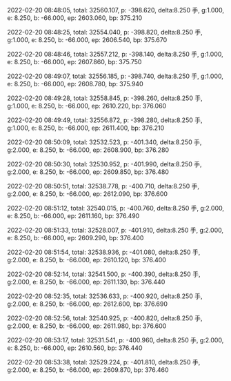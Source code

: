 2022-02-20 08:48:05, total: 32560.107, p: -398.620, delta:8.250 手, g:1.000, e: 8.250, b: -66.000, ep: 2603.060, bp: 375.210

2022-02-20 08:48:25, total: 32554.040, p: -398.820, delta:8.250 手, g:1.000, e: 8.250, b: -66.000, ep: 2606.540, bp: 375.670

2022-02-20 08:48:46, total: 32557.212, p: -398.140, delta:8.250 手, g:1.000, e: 8.250, b: -66.000, ep: 2607.860, bp: 375.750

2022-02-20 08:49:07, total: 32556.185, p: -398.740, delta:8.250 手, g:1.000, e: 8.250, b: -66.000, ep: 2608.780, bp: 375.940

2022-02-20 08:49:28, total: 32558.845, p: -398.260, delta:8.250 手, g:1.000, e: 8.250, b: -66.000, ep: 2610.220, bp: 376.060

2022-02-20 08:49:49, total: 32556.872, p: -398.280, delta:8.250 手, g:1.000, e: 8.250, b: -66.000, ep: 2611.400, bp: 376.210

2022-02-20 08:50:09, total: 32532.523, p: -401.340, delta:8.250 手, g:2.000, e: 8.250, b: -66.000, ep: 2608.900, bp: 376.280

2022-02-20 08:50:30, total: 32530.952, p: -401.990, delta:8.250 手, g:2.000, e: 8.250, b: -66.000, ep: 2609.850, bp: 376.480

2022-02-20 08:50:51, total: 32538.778, p: -400.710, delta:8.250 手, g:2.000, e: 8.250, b: -66.000, ep: 2612.090, bp: 376.600

2022-02-20 08:51:12, total: 32540.015, p: -400.760, delta:8.250 手, g:2.000, e: 8.250, b: -66.000, ep: 2611.160, bp: 376.490

2022-02-20 08:51:33, total: 32528.007, p: -401.910, delta:8.250 手, g:2.000, e: 8.250, b: -66.000, ep: 2609.290, bp: 376.400

2022-02-20 08:51:54, total: 32538.936, p: -401.080, delta:8.250 手, g:2.000, e: 8.250, b: -66.000, ep: 2610.120, bp: 376.400

2022-02-20 08:52:14, total: 32541.500, p: -400.390, delta:8.250 手, g:2.000, e: 8.250, b: -66.000, ep: 2611.130, bp: 376.440

2022-02-20 08:52:35, total: 32536.633, p: -400.920, delta:8.250 手, g:2.000, e: 8.250, b: -66.000, ep: 2612.600, bp: 376.690

2022-02-20 08:52:56, total: 32540.925, p: -400.820, delta:8.250 手, g:2.000, e: 8.250, b: -66.000, ep: 2611.980, bp: 376.600

2022-02-20 08:53:17, total: 32531.541, p: -400.960, delta:8.250 手, g:2.000, e: 8.250, b: -66.000, ep: 2610.560, bp: 376.440

2022-02-20 08:53:38, total: 32529.224, p: -401.810, delta:8.250 手, g:2.000, e: 8.250, b: -66.000, ep: 2609.870, bp: 376.460